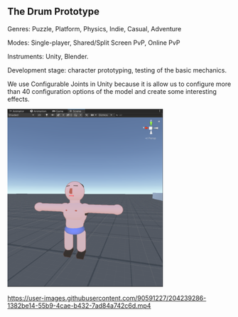 ## The Drum Prototype

Genres: Puzzle, Platform, Physics, Indie, Casual, Adventure </p>
Modes: Single-player, Shared/Split Screen PvP, Online PvP

<p>Instruments: Unity, Blender.
<p>Development stage: character prototyping, testing of the basic mechanics.

<p> We use Configurable Joints in Unity because it is allow us to configure more than 40 configuration options of the model and create some interesting effects.

<div><img src="/Pet_project/Pasted%20image%2020220630235904.png" width="350" height="400"/></div>

https://user-images.githubusercontent.com/90591227/204239286-1382be14-55b9-4cae-b432-7ad84a742c6d.mp4
